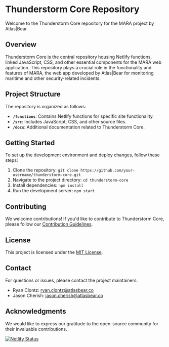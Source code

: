 # Thunderstorm Core Repository

Welcome to the Thunderstorm Core repository for the MARA project by Atlas|Bear.

## Overview

Thunderstorm Core is the central repository housing Netlify functions, linked JavaScript, CSS, and other essential components for the MARA web application. This repository plays a crucial role in the functionality and features of MARA, the web app developed by Atlas|Bear for monitoring maritime and other security-related incidents.

## Project Structure

The repository is organized as follows:

- **`/functions`**: Contains Netlify functions for specific site functionality.
- **`/src`**: Includes JavaScript, CSS, and other source files.
- **`/docs`**: Additional documentation related to Thunderstorm Core.

## Getting Started

To set up the development environment and deploy changes, follow these steps:

1. Clone the repository: `git clone https://github.com/your-username/thunderstorm-core.git`
2. Navigate to the project directory: `cd thunderstorm-core`
3. Install dependencies: `npm install`
4. Run the development server: `npm start`

## Contributing

We welcome contributions! If you'd like to contribute to Thunderstorm Core, please follow our [Contribution Guidelines](CONTRIBUTING.md).

## License

This project is licensed under the [MIT License](LICENSE).

## Contact

For questions or issues, please contact the project maintainers:

- Ryan Clontz: ryan.clontz@atlasbear.co
- Jason Cherish: jason.cherish@atlasbear.co

## Acknowledgments

We would like to express our gratitude to the open-source community for their invaluable contributions.

[![Netlify Status](https://api.netlify.com/api/v1/badges/2a783d23-5579-4a52-b1ac-1f3fab276051/deploy-status)](https://app.netlify.com/sites/thunderstorm-core/deploys)

